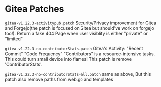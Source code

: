 # Gitea Patches

`gitea-v1.22.3-activitypub.patch` Security/Privacy improvement for Gitea and Forgejo(the patch is focused on Gitea but should've work on forgejo too!). Return a fake 404 Page when user visiblity is either "private" or "limited"

`gitea-v1.22.3-no-contributorStats.patch` Gitea's Activity: "Recent Commit" "Code Frequency" "Contributors" is a resource-intensive tasks. This could turn small device into flames! This patch is remove 'ContributorStats'.

`gitea-v1.22.3-no-contributorStats-all.patch` same as above, But this patch also remove paths from web.go and templates
